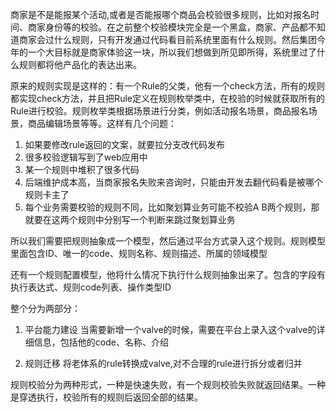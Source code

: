 
商家是不是能报某个活动,或者是否能报哪个商品会校验很多规则，比如对报名时间、商家身份等的校验。在之前整个校验模块完全是一个黑盒，商家、产品都不知道商家会过什么规则，只有开发通过代码看目前系统里面有什么规则。然后集团今年的一个大目标就是商家体验这一块，所以我们想做到所见即所得，系统里过了什么规则都将他产品化的表达出来。


原来的规则实现是这样的：有一个Rule的父类，他有一个check方法，所有的规则都实现check方法，并且把Rule定义在规则枚举类中，在校验的时候就获取所有的Rule进行校验。规则枚举类根据场景进行分类，例如活动报名场景，商品报名场景，商品编辑场景等等。这样有几个问题：
1. 如果要修改rule返回的文案，就要拉分支改代码发布
2. 很多校验逻辑写到了web应用中
3. 某一个规则中堆积了很多代码
4. 后端维护成本高，当商家报名失败来咨询时，只能由开发去翻代码看是被哪个规则卡主了
5. 每个业务需要校验的规则不同，比如聚划算业务可能不校验A B两个规则，那就要在这两个规则中分别写一个判断来跳过聚划算业务

所以我们需要把规则抽象成一个模型，然后通过平台方式录入这个规则。规则模型里面包含ID、唯一的code、规则名称、规则描述、所属的领域模型

还有一个规则配置模型，他将什么情况下执行什么规则抽象出来了。包含的字段有执行表达式、规则code列表、操作类型ID

整个分为两部分：
1. 平台能力建设
当需要新增一个valve的时候，需要在平台上录入这个valve的详细信息，包括他的code、名称、介绍

2. 规则迁移
将老体系的rule转换成valve,对不合理的rule进行拆分或者归并 




规则校验分为两种形式，一种是快速失败，有一个规则校验失败就返回结果。一种是穿透执行，校验所有的规则后返回全部的结果。